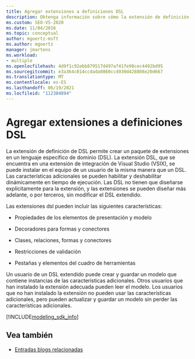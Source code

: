 ```yaml
---
title: Agregar extensiones a definiciones DSL
description: Obtenga información sobre cómo la extensión de definición de DSL le permite crear un paquete de extensiones en un lenguaje específico de dominio (DSL).
ms.custom: SEO-VS-2020
ms.date: 11/04/2016
ms.topic: conceptual
author: mgoertz-msft
ms.author: mgoertz
manager: jmartens
ms.workload:
- multiple
ms.openlocfilehash: 4d9f1c92ebb879517d497af41fe98cec4492bd95
ms.sourcegitcommit: e3a364c014ccdada0860cc4930d428808e20d667
ms.translationtype: MT
ms.contentlocale: es-ES
ms.lasthandoff: 06/19/2021
ms.locfileid: "112384894"
---
```

# <a name="add-extensions-to-dsl-definitions"></a>Agregar extensiones a definiciones DSL

La extensión de definición de DSL permite crear un paquete de extensiones en un lenguaje específico de dominio (DSL). La extensión DSL, que se encuentra en una extensión de integración de Visual Studio (VSIX), se puede instalar en el equipo de un usuario de la misma manera que un DSL. Las características adicionales se pueden habilitar y deshabilitar dinámicamente en tiempo de ejecución. Las DSL no tienen que diseñarse explícitamente para la extensión, y las extensiones se pueden diseñar más adelante, o por terceros, sin modificar el DSL extendido.

Las extensiones dsl pueden incluir las siguientes características:

- Propiedades de los elementos de presentación y modelo

- Decoradores para formas y conectores

- Clases, relaciones, formas y conectores

- Restricciones de validación

- Pestañas y elementos del cuadro de herramientas

Un usuario de un DSL extendido puede crear y guardar un modelo que contiene instancias de las características adicionales. Otros usuarios que han instalado la extensión adecuada pueden leer el modelo. Los usuarios que no han instalado la extensión no pueden usar las características adicionales, pero pueden actualizar y guardar un modelo sin perder las características adicionales.

[!INCLUDE[modeling_sdk_info](includes/modeling_sdk_info.md)]

## <a name="see-also"></a>Vea también

- [Entradas blogs relacionadas](https://devblogs.microsoft.com/devops/the-visual-studio-modeling-sdk-is-now-available-with-visual-studio-2017/)

